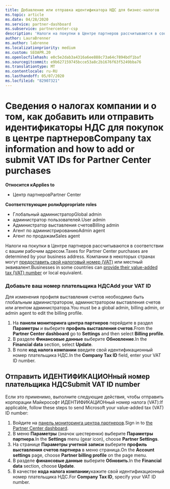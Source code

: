 ```yaml
---
title: Добавление или отправка идентификатора НДС для бизнес-налогов
ms.topic: article
ms.date: 04/28/2020
ms.service: partner-dashboard
ms.subservice: partnercenter-csp
description: 'Налоги на покупки в Центре партнеров рассчитываются в соответствии с вашим рабочим адресом. Компании в некоторых странах могут указывать свой номер плательщика НДС или местный эквивалент:'
author: LauraBrenner
ms.author: labrenne
ms.localizationpriority: medium
ms.custom: SEOAPR.20
ms.openlocfilehash: e0c5e2dab3a4316a6ee888c73a64c7894bdf1baf
ms.sourcegitcommit: e9b627159745bcce53a8c2b1676f63f5249bba76
ms.translationtype: MT
ms.contentlocale: ru-RU
ms.lasthandoff: 05/07/2020
ms.locfileid: "82907321"
---
```

# <a name="company-tax-information-and-how-to-add-or-submit-vat-ids-for-partner-center-purchases"></a><span data-ttu-id="80dca-104">Сведения о налогах компании и о том, как добавить или отправить идентификаторы НДС для покупок в центре партнеров</span><span class="sxs-lookup"><span data-stu-id="80dca-104">Company tax information and how to add or submit VAT IDs for Partner Center purchases</span></span>

<span data-ttu-id="80dca-105">**Относится к**</span><span class="sxs-lookup"><span data-stu-id="80dca-105">**Applies to**</span></span>

- <span data-ttu-id="80dca-106">Центр партнеров</span><span class="sxs-lookup"><span data-stu-id="80dca-106">Partner Center</span></span>

<span data-ttu-id="80dca-107">**Соответствующие роли**</span><span class="sxs-lookup"><span data-stu-id="80dca-107">**Appropriate roles**</span></span>
-   <span data-ttu-id="80dca-108">Глобальный администратор</span><span class="sxs-lookup"><span data-stu-id="80dca-108">Global admin</span></span>
-   <span data-ttu-id="80dca-109">администратор пользователей.</span><span class="sxs-lookup"><span data-stu-id="80dca-109">User admin</span></span>
-   <span data-ttu-id="80dca-110">Администратор выставления счетов</span><span class="sxs-lookup"><span data-stu-id="80dca-110">Billing admin</span></span>
-   <span data-ttu-id="80dca-111">Агент по администрированию</span><span class="sxs-lookup"><span data-stu-id="80dca-111">Admin agent</span></span>
-   <span data-ttu-id="80dca-112">Агент по продажам</span><span class="sxs-lookup"><span data-stu-id="80dca-112">Sales agent</span></span>

<span data-ttu-id="80dca-113">Налоги на покупки в Центре партнеров рассчитываются в соответствии с вашим рабочим адресом.</span><span class="sxs-lookup"><span data-stu-id="80dca-113">Taxes for Partner Center purchases are determined by your business address.</span></span> <span data-ttu-id="80dca-114">Компании в некоторых странах могут [предоставить свой налоговый номер (VAT)](#submit-vat-id-number) или местный эквивалент.</span><span class="sxs-lookup"><span data-stu-id="80dca-114">Businesses in some countries can [provide their value-added tax (VAT) number](#submit-vat-id-number) or local equivalent.</span></span>

### <a name="add-your-vat-id"></a><span data-ttu-id="80dca-115">Добавьте ваш номер плательщика НДС</span><span class="sxs-lookup"><span data-stu-id="80dca-115">Add your VAT ID</span></span>

<span data-ttu-id="80dca-116">Для изменения профиля выставления счетов необходимо быть глобальным администратором, администратором выставления счетов или агентом администратора.</span><span class="sxs-lookup"><span data-stu-id="80dca-116">You must be a global admin, billing admin, or admin agent to  edit the billing profile.</span></span>

1.  <span data-ttu-id="80dca-117">На **панели мониторинга центра партнеров** перейдите в раздел **Параметры** и выберите **профиль выставления счетов**.</span><span class="sxs-lookup"><span data-stu-id="80dca-117">From the **Partner Center dashboard** go to  **Settings** and then select **Billing profile**.</span></span>
2.  <span data-ttu-id="80dca-118">В разделе **Финансовые данные** выберите **Обновление**.</span><span class="sxs-lookup"><span data-stu-id="80dca-118">In the **Financial data** section, select **Update**.</span></span>
3.  <span data-ttu-id="80dca-119">В поле **код налога компании** введите свой идентификационный номер плательщика НДС.</span><span class="sxs-lookup"><span data-stu-id="80dca-119">In the **Company Tax ID** field, enter your VAT ID number.</span></span>

## <a name="submit-vat-id-number"></a><span data-ttu-id="80dca-120">Отправить ИДЕНТИФИКАЦИОНный номер плательщика НДС</span><span class="sxs-lookup"><span data-stu-id="80dca-120">Submit VAT ID number</span></span>

<span data-ttu-id="80dca-121">Если это применимо, выполните следующие действия, чтобы отправить корпорации Майкрософт ИДЕНТИФИКАЦИОНный номер налога (VAT):</span><span class="sxs-lookup"><span data-stu-id="80dca-121">If applicable, follow these steps to send Microsoft your value-added tax (VAT) ID number:</span></span>

1. <span data-ttu-id="80dca-122">Войдите на [панель мониторинга центра партнеров](https://partner.microsoft.com/dashboard/).</span><span class="sxs-lookup"><span data-stu-id="80dca-122">Sign in to [the Partner Center dashboard](https://partner.microsoft.com/dashboard/).</span></span>
2. <span data-ttu-id="80dca-123">В меню **Параметры** (значок шестеренки) выберите **Параметры партнера**.</span><span class="sxs-lookup"><span data-stu-id="80dca-123">In the **Settings** menu (gear icon), choose **Partner Settings**.</span></span>
3. <span data-ttu-id="80dca-124">На странице **Параметры учетной записи** выберите **профиль выставления счетов партнера** в меню страница.</span><span class="sxs-lookup"><span data-stu-id="80dca-124">On the **Account settings** page, choose **Partner billing profile** on the page menu.</span></span>
4. <span data-ttu-id="80dca-125">В разделе **финансовые данные** выберите **Обновить**.</span><span class="sxs-lookup"><span data-stu-id="80dca-125">In the **Financial data** section, choose **Update**.</span></span>
5. <span data-ttu-id="80dca-126">В качестве **кода налога компании**укажите свой идентификационный номер плательщика НДС.</span><span class="sxs-lookup"><span data-stu-id="80dca-126">For **Company Tax ID**, specify your VAT ID number.</span></span>
